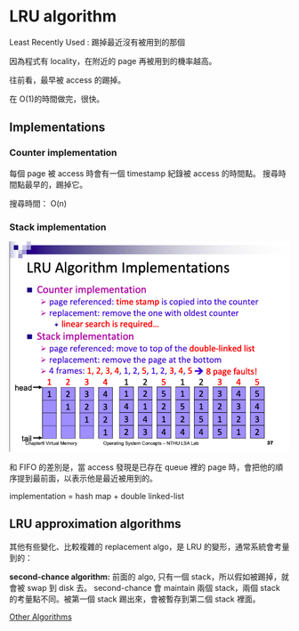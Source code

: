 # LRU algorithm

Least Recently Used  :  踢掉最近沒有被用到的那個

因為程式有 locality，在附近的 page 再被用到的機率越高。

往前看，最早被 access 的踢掉。

在 O(1)的時間做完，很快。

## Implementations

### Counter implementation

每個 page 被 access 時會有一個 timestamp 紀錄被 access 的時間點。 搜尋時間點最早的，踢掉它。

搜尋時間： O(n)

### Stack implementation

![LRU%20algorithm%20bac5b2bd0069491893aa65c3d0639211/_2020-06-03_9.14.00.png](LRU%20algorithm%20bac5b2bd0069491893aa65c3d0639211/_2020-06-03_9.14.00.png)

和 FIFO 的差別是，當 access 發現是已存在 queue 裡的 page 時，會把他的順序提到最前面，以表示他是最近被用到的。

implementation =  hash map + double linked-list

## LRU approximation algorithms

其他有些變化、比較複雜的 replacement algo，是 LRU 的變形，通常系統會考量到的：

**second-chance algorithm:** 前面的 algo, 只有一個 stack，所以假如被踢掉，就會被 swap 到 disk 去。 second-chance 會 maintain 兩個 stack，兩個 stack 的考量點不同。被第一個 stack 踢出來，會被暫存到第二個 stack 裡面。

[Other Algorithms](https://www.notion.so/Algorithms-9b9f035dd47742c38fce4ead39d48462)